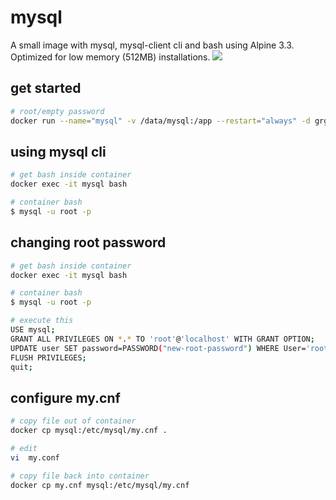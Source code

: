 # mysql
A small image with mysql, mysql-client cli and bash using Alpine 3.3.  Optimized for low memory (512MB) installations.
[![](https://images.microbadger.com/badges/image/grgichtran/mysql.svg)](https://microbadger.com/images/grgichtran/mysql "Get your own image badge on microbadger.com")

## get started
```bash
# root/empty password
docker run --name="mysql" -v /data/mysql:/app --restart="always" -d grgichtran/mysql
```
## using mysql cli
```bash
# get bash inside container
docker exec -it mysql bash

# container bash
$ mysql -u root -p
```

## changing root password
```bash
# get bash inside container
docker exec -it mysql bash

# container bash
$ mysql -u root -p

# execute this
USE mysql;
GRANT ALL PRIVILEGES ON *.* TO 'root'@'localhost' WITH GRANT OPTION;
UPDATE user SET password=PASSWORD("new-root-password") WHERE User='root';
FLUSH PRIVILEGES;
quit;
```

## configure my.cnf
```bash
# copy file out of container
docker cp mysql:/etc/mysql/my.cnf .

# edit
vi  my.conf

# copy file back into container
docker cp my.cnf mysql:/etc/mysql/my.cnf
```
